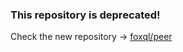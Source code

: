 ### This repository is deprecated!

Check the new repository -> [foxql/peer](https://github.com/foxql/peer "foxql/peer")

